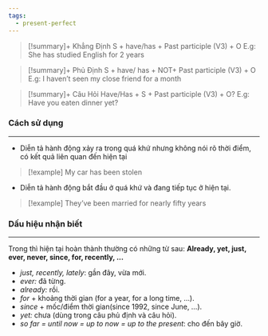 ```yaml
---
tags:
  - present-perfect
---
```

> [!summary]+ Khẳng Định
> 	S + have/has + Past participle (V3) + O
> E.g: She has studied English for 2 years

> [!summary]+ Phủ Định
> 	S + have/ has + NOT+ Past participle (V3) + O
> E.g: I haven’t seen my close friend for a month

> [!summary]+ Câu Hỏi
> 	Have/Has + S + Past participle (V3) + O?
> E.g: Have you eaten dinner yet?

### Cách sử dụng
---
- Diễn tả hành động xảy ra trong quá khứ nhưng không nói rõ thời điểm, có kết quả liên quan đến hiện tại
> [!example] My car has been stolen
- Diễn tả hành động bắt đầu ở quá khứ và đang tiếp tục ở hiện tại.
> [!example] They’ve been married for nearly fifty years
### Dấu hiệu nhận biết
---
Trong thì hiện tại hoàn thành thường có những từ sau: **Already, yet, just, ever, never, since, for, recently, ...**

- _just, recently, lately_: gần đây, vừa mới.
- _ever:_ đã từng.
- _already:_ rồi.
- _for_ + khoảng thời gian (for a year, for a long time, …).
- _since_ + mốc/điểm thời gian(since 1992, since June, …).
- _yet:_ chưa (dùng trong câu phủ định và câu hỏi).
- _so far = until now = up to now = up to the present_: cho đến bây giờ.